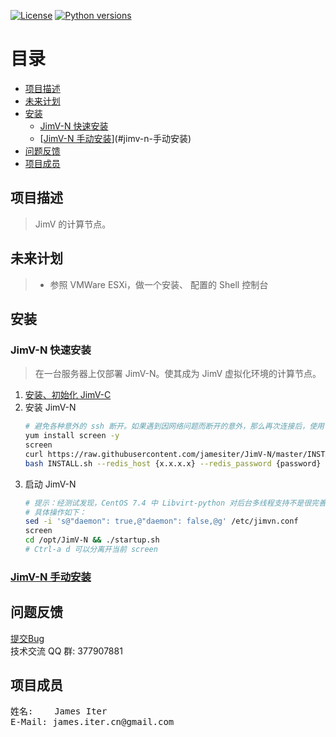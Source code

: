 [![License](https://img.shields.io/badge/License-GPL3-blue.svg)](http://www.gnu.org/licenses/gpl-3.0.html)
[![Python versions](https://img.shields.io/badge/Python-2.7.10-blue.svg)](https://www.python.org)


[TOC]: # "目录"

# 目录
- [项目描述](#项目描述)
- [未来计划](#未来计划)
- [安装](#安装)
    - [JimV-N 快速安装](#jimv-n-快速安装)
    - [[JimV-N 手动安装](docs/install.md)](#jimv-n-手动安装)
- [问题反馈](#问题反馈)
- [项目成员](#项目成员)


## 项目描述

> JimV 的计算节点。


## 未来计划

>* 参照 VMWare ESXi，做一个安装、 配置的 Shell 控制台


## 安装

### JimV-N 快速安装
> 在一台服务器上仅部署 JimV-N。使其成为 JimV 虚拟化环境的计算节点。

1. [安装、初始化 JimV-C](https://github.com/jamesiter/JimV-C#%E5%AE%89%E8%A3%85)
2. 安装 JimV-N
    ``` bash
    # 避免各种意外的 ssh 断开。如果遇到因网络问题而断开的意外，那么再次连接后，使用 screen -r 可以恢复到断开前的终端环境。
    yum install screen -y
    screen
    curl https://raw.githubusercontent.com/jamesiter/JimV-N/master/INSTALL.sh -o INSTALL.sh
    bash INSTALL.sh --redis_host {x.x.x.x} --redis_password {password} --redis_port {port}
    ```
3. 启动 JimV-N
    ``` bash
    # 提示：经测试发现，CentOS 7.4 中 Libvirt-python 对后台多线程支持不是很完善。故而建议以非守护进程模式启动 JimV-N。
    # 具体操作如下：
    sed -i 's@"daemon": true,@"daemon": false,@g' /etc/jimvn.conf
    screen
    cd /opt/JimV-N && ./startup.sh
    # Ctrl-a d 可以分离开当前 screen
    ```


### [JimV-N 手动安装](docs/install.md)


## 问题反馈

[提交Bug](https://github.com/jamesiter/JimV-N/issues) <br> 技术交流 QQ 群:
377907881


## 项目成员

<pre>
姓名:    James Iter
E-Mail: james.iter.cn@gmail.com
</pre>

